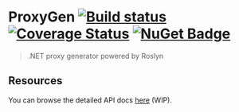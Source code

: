 # ProxyGen [![Build status](https://ci.appveyor.com/api/projects/status/caw7qqtf5tbaa1fq?svg=true)](https://ci.appveyor.com/project/Sholtee/proxygen) [![Coverage Status](https://coveralls.io/repos/github/Sholtee/proxygen/badge.svg?branch=master)](https://coveralls.io/github/Sholtee/proxygen?branch=master) [![NuGet Badge](https://buildstats.info/nuget/proxygen.net)](https://www.nuget.org/packages/proxygen.net/)
> .NET proxy generator powered by Roslyn

## Resources
You can browse the detailed API docs [here](https://sholtee.github.io/proxygen ) (WIP).
